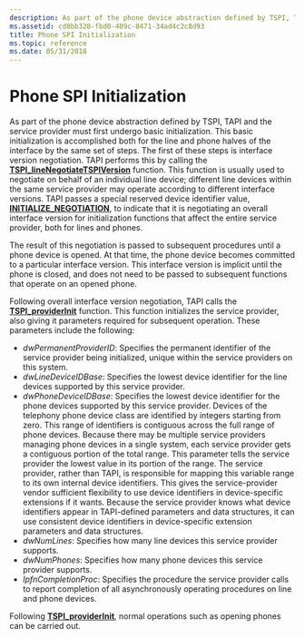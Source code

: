 ```yaml
---
description: As part of the phone device abstraction defined by TSPI, TAPI and the service provider must first undergo basic initialization.
ms.assetid: cd8bb328-fbd0-409c-8471-34ad4c2c8d93
title: Phone SPI Initialization
ms.topic: reference
ms.date: 05/31/2018
---
```


# Phone SPI Initialization

As part of the phone device abstraction defined by TSPI, TAPI and the service provider must first undergo basic initialization. This basic initialization is accomplished both for the line and phone halves of the interface by the same set of steps. The first of these steps is interface version negotiation. TAPI performs this by calling the [**TSPI\_lineNegotiateTSPIVersion**](/windows/win32/api/tspi/nf-tspi-tspi_linenegotiatetspiversion) function. This function is usually used to negotiate on behalf of an individual line device; different line devices within the same service provider may operate according to different interface versions. TAPI passes a special reserved device identifier value, [**INITIALIZE\_NEGOTIATION**](initialize-negotiation.md), to indicate that it is negotiating an overall interface version for initialization functions that affect the entire service provider, both for lines and phones.

The result of this negotiation is passed to subsequent procedures until a phone device is opened. At that time, the phone device becomes committed to a particular interface version. This interface version is implicit until the phone is closed, and does not need to be passed to subsequent functions that operate on an opened phone.

Following overall interface version negotiation, TAPI calls the [**TSPI\_providerInit**](/windows/win32/api/tspi/nf-tspi-tspi_providerinit) function. This function initializes the service provider, also giving it parameters required for subsequent operation. These parameters include the following:

-   *dwPermanentProviderID*: Specifies the permanent identifier of the service provider being initialized, unique within the service providers on this system.
-   *dwLineDeviceIDBase*: Specifies the lowest device identifier for the line devices supported by this service provider.
-   *dwPhoneDeviceIDBase*: Specifies the lowest device identifier for the phone devices supported by this service provider. Devices of the telephony phone device class are identified by integers starting from zero. This range of identifiers is contiguous across the full range of phone devices. Because there may be multiple service providers managing phone devices in a single system, each service provider gets a contiguous portion of the total range. This parameter tells the service provider the lowest value in its portion of the range. The service provider, rather than TAPI, is responsible for mapping this variable range to its own internal device identifiers. This gives the service-provider vendor sufficient flexibility to use device identifiers in device-specific extensions if it wants. Because the service provider knows what device identifiers appear in TAPI-defined parameters and data structures, it can use consistent device identifiers in device-specific extension parameters and data structures.
-   *dwNumLines*: Specifies how many line devices this service provider supports.
-   *dwNumPhones*: Specifies how many phone devices this service provider supports.
-   *lpfnCompletionProc*: Specifies the procedure the service provider calls to report completion of all asynchronously operating procedures on line and phone devices.

Following [**TSPI\_providerInit**](/windows/win32/api/tspi/nf-tspi-tspi_providerinit), normal operations such as opening phones can be carried out.

 

 
